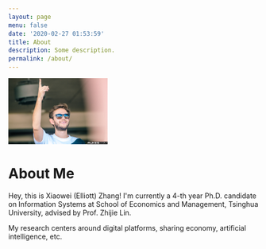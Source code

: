 ```yaml
---
layout: page
menu: false
date: '2020-02-27 01:53:59'
title: About
description: Some description.
permalink: /about/
---
```


<img class="img-rounded" src="/assets/img/uploads/profile.png" alt="Thomas A. Anderson" width="200">

# About Me

Hey, this is Xiaowei (Elliott) Zhang! I'm currently a 4-th year Ph.D. candidate on Information Systems at School of Economics and Management, Tsinghua University, advised by Prof. Zhijie Lin.

My research centers around digital platforms, sharing economy, artificial intelligence, etc.
